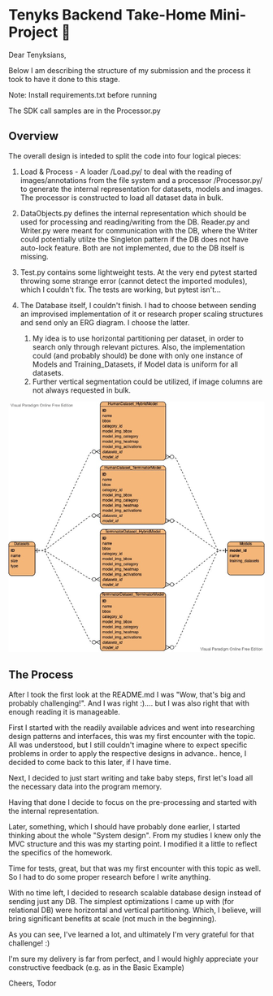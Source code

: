 # Tenyks Backend Take-Home Mini-Project 🦾


Dear Tenyksians, 

Below I am describing the structure of my submission and the process it took to have it done to this stage.

Note: Install requirements.txt before running

The SDK call samples are in the Processor.py

## Overview
The overall design is inteded to split the code into four logical pieces:
1. Load & Process - A loader /Load.py/ to deal with the reading of images/annotations from the file system and
a processor /Processor.py/ to generate the internal representation for datasets, models and images.
The processor is constructed to load all dataset data in bulk.


2. DataObjects.py defines the internal representation which should be used for processing and reading/writing from the DB.
Reader.py and Writer.py were meant for communication with the DB, where the Writer could potentially utilze the Singleton
pattern if the DB does not have auto-lock feature. Both are not implemented, due to the DB itself is missing.


3. Test.py contains some lightweight tests. At the very end pytest started throwing some strange error 
(cannot detect the imported modules), which I couldn't fix. The tests are working, but pytest isn't...


4. The Database itself, I couldn't finish. I had to choose between sending an improvised implementation of it or research
proper scaling structures and send only an ERG diagram. I choose the latter.
   1. My idea is to use horizontal partitioning per dataset, in order to search only through relevant pictures. 
   Also, the implementation could (and probably should) be done with only one instance of Models and Training_Datasets, 
   if Model data is uniform for all datasets.
   2. Further vertical segmentation could be utilized, if image columns are not always requested in bulk.

![ERD](DB_ERD.jpg)


## The Process

After I took the first look at the README.md I was "Wow, that's big and probably challenging!".
And I was right :).... but I was also right that with enough reading it is manageable.

First I started with the readily available advices and went into researching design patterns and interfaces,
this was my first encounter with the topic. All was understood, but I still couldn't imagine where to expect
specific problems in order to apply the respective designs in advance.. hence, I decided to come back to this later, if I have time.

Next, I decided to just start writing and take baby steps, first let's load all the necessary data into the program memory.

Having that done I decide to focus on the pre-processing and started with the internal representation.

Later, something, which I should  have probably done earlier, I started thinking about the whole "System design".
From my studies I knew only the MVC structure and this was my starting point. I modified it a little to reflect the specifics
of the homework.

Time for tests, great, but that was my first encounter with this topic as well. So I had to do some proper research before
I write anything.

With no time left, I decided to research scalable database design instead of sending just any DB. The simplest optimizations
I came up with (for relational DB) were horizontal and vertical partitioning. Which, I believe, will bring significant 
benefits at scale (not much in the beginning).

As you can see, I've learned a lot, and ultimately I'm very grateful for that challenge! :) 

I'm sure my delivery is far from perfect, and I would highly appreciate your constructive feedback 
(e.g. as in the Basic Example)

Cheers,
Todor

